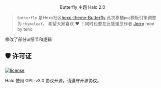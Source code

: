 <p align="center">Butterfly 主题 Halo 2.0</p>

> `Butterfly` 是Hexo社区[hexo-theme-Butterfly](https://github.com/jerryc127) 此次移植`pug`模板引擎调整为 `thymeleaf`，
> 希望大家喜欢 ❤️ ！同时也要在此感谢原作者 [Jerry](https://github.com/jerryc127)
>mod by teno

修改了部分ui细节和逻辑


## 🛡️ 许可证

[![license](https://img.shields.io/github/license/halo-dev/halo.svg?style=flat-square)](https://github.com/halo-dev/halo/blob/master/LICENSE)

Halo 使用 GPL-v3.0 协议开源，请遵守开源协议。
